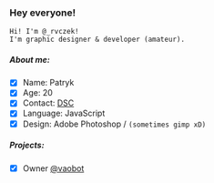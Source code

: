 ### Hey everyone!

```
Hi! I'm @_rvczek!
I'm graphic designer & developer (amateur).
```

##### About me:
- [X] Name: Patryk
- [X] Age: 20 
- [X] Contact: [DSC](https://discord.com/users/533949911033708545)
- [X] Language: JavaScript
- [X] Design: Adobe Photoshop / `(sometimes gimp xD)`

##### Projects:
- [X] Owner [@vaobot](https://discord.gg/Ev2uMq4TSG)
